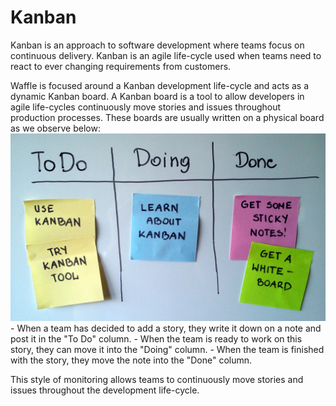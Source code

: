 # Kanban

Kanban is an approach to software development where teams focus on continuous delivery. Kanban is an agile life-cycle used when teams need to react to ever changing requirements from customers.

Waffle is focused around a Kanban development life-cycle and acts as a dynamic Kanban board. A Kanban board is a tool to allow developers in agile life-cycles continuously move stories and issues throughout production processes. These boards are usually written on a physical board as we observe below:
![Typical Kanban Board](/images/kanban_board.jpg?raw=true "Typical Kanban Board")
	- When a team has decided to add a story, they write it down on a note and post it in the "To Do" column.
	- When the team is ready to work on this story, they can move it into the "Doing" column.
	- When the team is finished with the story, they move the note into the "Done" column.

This style of monitoring allows teams to continuously move stories and issues throughout the development life-cycle.